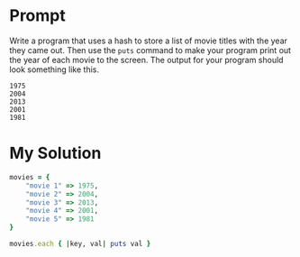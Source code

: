 # Prompt

Write a program that uses a hash to store a list of movie titles with the year they came out. Then use the `puts` command to make your program print out the year of each movie to the screen. The output for your program should look something like this.

```
1975
2004
2013
2001
1981
```

# My Solution

```ruby
movies = {
    "movie 1" => 1975,
    "movie 2" => 2004,
    "movie 3" => 2013,
    "movie 4" => 2001,
    "movie 5" => 1981
}

movies.each { |key, val| puts val }
```
